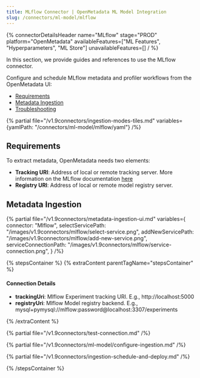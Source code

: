 ```yaml
---
title: MLflow Connector | OpenMetadata ML Model Integration
slug: /connectors/ml-model/mlflow
---
```


{% connectorDetailsHeader
name="MLflow"
stage="PROD"
platform="OpenMetadata"
availableFeatures=["ML Features", "Hyperparameters", "ML Store"]
unavailableFeatures=[]
/ %}

In this section, we provide guides and references to use the MLflow connector.

Configure and schedule MLflow metadata and profiler workflows from the OpenMetadata UI:

- [Requirements](#requirements)
- [Metadata Ingestion](#metadata-ingestion)
- [Troubleshooting](/connectors/ml-model/mlflow/troubleshooting)

{% partial file="/v1.9connectors/ingestion-modes-tiles.md" variables={yamlPath: "/connectors/ml-model/mlflow/yaml"} /%}

## Requirements

To extract metadata, OpenMetadata needs two elements:
- **Tracking URI**: Address of local or remote tracking server. More information on the MLflow documentation [here](https://www.mlflow.org/docs/latest/tracking.html#where-runs-are-recorded)
- **Registry URI**: Address of local or remote model registry server.

## Metadata Ingestion

{% partial 
  file="/v1.9connectors/metadata-ingestion-ui.md" 
  variables={
    connector: "Mlflow", 
    selectServicePath: "/images/v1.9connectors/mlflow/select-service.png",
    addNewServicePath: "/images/v1.9connectors/mlflow/add-new-service.png",
    serviceConnectionPath: "/images/v1.9connectors/mlflow/service-connection.png",
} 
/%}

{% stepsContainer %}
{% extraContent parentTagName="stepsContainer" %}

#### Connection Details

- **trackingUri**: Mlflow Experiment tracking URI. E.g., http://localhost:5000
- **registryUri**: Mlflow Model registry backend. E.g., mysql+pymysql://mlflow:password@localhost:3307/experiments

{% /extraContent %}

{% partial file="/v1.9connectors/test-connection.md" /%}

{% partial file="/v1.9connectors/ml-model/configure-ingestion.md" /%}

{% partial file="/v1.9connectors/ingestion-schedule-and-deploy.md" /%}

{% /stepsContainer %}

